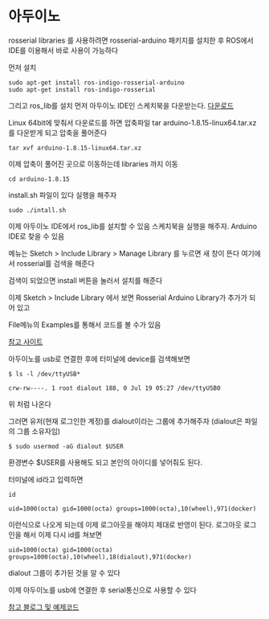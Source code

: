 # 아두이노
rosserial libraries 를 사용하려면 rosserial-arduino 패키지를 설치한 후 
ROS에서 IDE를 이용해서 바로 사용이 가능하다

먼저 설치
```
sudo apt-get install ros-indigo-rosserial-arduino
sudo apt-get install ros-indigo-rosserial
```

그리고 ros_lib를 설치
먼저 아두이노 IDE인 스케치북을 다운받는다. 
[다운로드](https://www.arduino.cc/en/software)

Linux 64bit에 맞춰서 다운로드를 하면 압축파일 tar
arduino-1.8.15-linux64.tar.xz 를 다운받게 되고 압축을 풀어준다

```
tar xvf arduino-1.8.15-linux64.tar.xz
```
이제 압축이 풀어진 곳으로 이동하는데 libraries 까지 이동 
```
cd arduino-1.8.15
```

install.sh 파일이 있다 실행을 해주자
```
sudo ./intall.sh
```

이제 아두이노 IDE에서 ros_lib를 설치할 수 있음
스케치북을 실행을 해주자. Arduino IDE로 찾을 수 있음

메뉴는 Sketch > Include Library > Manage Library 를 누르면 새 창이 뜬다
여기에서 rosserial를 검색을 해준다

검색이 되었으면 install 버튼을 눌러서 설치를 해준다

이제 Sketch > Include Library 에서 보면
Rosserial Arduino Library가 추가가 되어 있고

File메뉴의 Examples를 통해서 코드를 볼 수가 있음


[참고 사이트](http://wiki.ros.org/rosserial_arduino/Tutorials/Arduino%20IDE%20Setup)

아두이노를 usb로 연결한 후에 터미널에 device를 검색해보면
```
$ ls -l /dev/ttyUSB*
```

```
crw-rw----. 1 root dialout 188, 0 Jul 19 05:27 /dev/ttyUSB0
```
위 처럼 나온다

그러면 유저(현재 로그인한 계정)를 dialout이라는 그룹에 추가해주자 (dialout은 파일의 그룹 소유자임)
```
$ sudo usermod -aG dialout $USER
```
환경변수 $USER를 사용해도 되고 본인의 아이디를 넣어줘도 된다. 

터미널에 id라고 입력하면
```
id
```

```
uid=1000(octa) gid=1000(octa) groups=1000(octa),10(wheel),971(docker)
```
이런식으로 나오게 되는데 이제 로그아웃을 해야지 제대로 반영이 된다.
로그아웃 로그인을 해서 이제 다시 id를 쳐보면

```
uid=1000(octa) gid=1000(octa) groups=1000(octa),10(wheel),18(dialout),971(docker) 
```
dialout 그룹이 추가된 것을 알 수 있다

이제 아두이노를 usb에 연결한 후 serial통신으로 사용할 수 있다

[참고 블로그 및 예제코드](https://maker.pro/arduino/tutorial/how-to-use-arduino-with-robot-operating-system-ros)